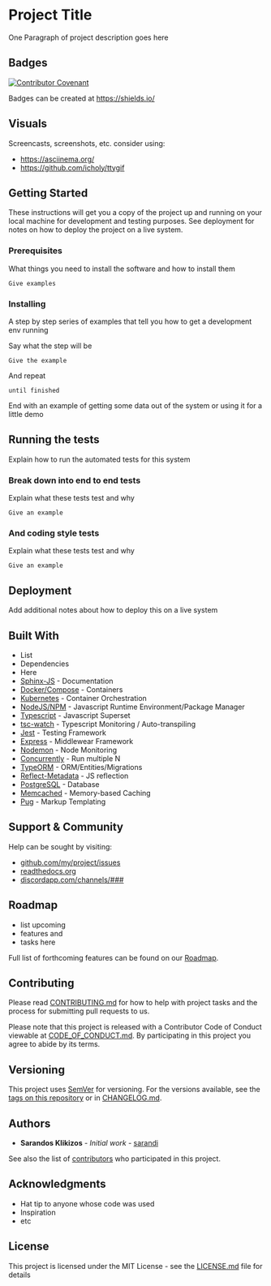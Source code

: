 # Project Title

One Paragraph of project description goes here

## Badges
[![Contributor Covenant](https://img.shields.io/badge/Contributor%20Covenant-v1.4%20adopted-ff69b4.svg)](code-of-conduct.md)


Badges can be created at https://shields.io/

## Visuals

Screencasts, screenshots, etc. consider using:
* https://asciinema.org/
* https://github.com/icholy/ttygif

## Getting Started

These instructions will get you a copy of the project up and running on your local machine for development and testing purposes. See deployment for notes on how to deploy the project on a live system.

### Prerequisites

What things you need to install the software and how to install them

```
Give examples
```

### Installing

A step by step series of examples that tell you how to get a development env running

Say what the step will be

```
Give the example
```

And repeat

```
until finished
```

End with an example of getting some data out of the system or using it for a little demo

## Running the tests

Explain how to run the automated tests for this system

### Break down into end to end tests

Explain what these tests test and why

```
Give an example
```

### And coding style tests

Explain what these tests test and why

```
Give an example
```

## Deployment

Add additional notes about how to deploy this on a live system

## Built With

* List
* Dependencies
* Here
* [Sphinx-JS](https://pypi.org/project/sphinx-js/) - Documentation
* [Docker/Compose]() - Containers
* [Kubernetes]() - Container Orchestration
* [NodeJS/NPM]() - Javascript Runtime Environment/Package Manager
* [Typescript]() - Javascript Superset
* [tsc-watch]() - Typescript Monitoring / Auto-transpiling
* [Jest]() - Testing Framework
* [Express]() - Middlewear Framework
* [Nodemon]() - Node Monitoring
* [Concurrently]() - Run multiple N
* [TypeORM]() - ORM/Entities/Migrations
* [Reflect-Metadata]() - JS reflection
* [PostgreSQL]() - Database
* [Memcached]() - Memory-based Caching
* [Pug]() - Markup Templating

<!--* [Dropwizard](http://www.dropwizard.io/1.0.2/docs/) - The web framework used
* [Maven](https://maven.apache.org/) - Dependency Management 
* [ROME](https://rometools.github.io/rome/) - Used to generate RSS Feeds -->

## Support & Community

Help can be sought by visiting:
* [github.com/my/project/issues](github.com/my/project/issues)
* [readthedocs.org](https://readthedocs.org/projects/myproject/builds/)
* [discordapp.com/channels/###](discordapp.com/channels/###)

## Roadmap
* list upcoming
* features and 
* tasks here

Full list of forthcoming features can be found on our [Roadmap].

## Contributing

Please read [CONTRIBUTING.md] for how to help with project tasks and the process for submitting pull requests to us.

Please note that this project is released with a Contributor Code of Conduct viewable at [CODE_OF_CONDUCT.md]. By participating in this project you agree to abide by its terms.

## Versioning

This project uses [SemVer] for versioning. For the versions available, see the [tags on this repository][tags] or in [CHANGELOG.md]. 

## Authors

* **Sarandos Klikizos** - *Initial work* - [sarandi](https://github.com/sarandi)

See also the list of [contributors] who participated in this project.


## Acknowledgments
<!-- 
* **Billie Thompson** - *Initial README Template* - [PurpleBooth](https://github.com/PurpleBooth)
* above template modified heavily with ideas from https://www.makeareadme.com/ -->
* Hat tip to anyone whose code was used
* Inspiration
* etc

## License

This project is licensed under the MIT License - see the [LICENSE.md] file for details


[CHANGELOG.md]: CHANGELOG.md

[CODE_OF_CONDUCT.md]: CODE_OF_CONDUCT.md

[CONTRIBUTING.md]: CONTRIBUTING.md

[contributors]: https://github.com/user/dotfiles/graphs/contributors

[LICENSE.md]: LICENSE.md

[Roadmap]: readthedocs.com/user/repo/roadmap

[SemVer]: http://semver.org/

[tags]: https://github.com/your/project/tags